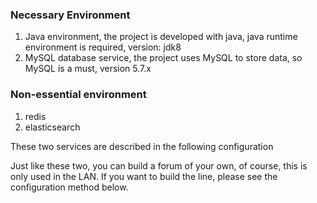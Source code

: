 ### Necessary Environment

1. Java environment, the project is developed with java, java runtime environment is required, version: jdk8
2. MySQL database service, the project uses MySQL to store data, so MySQL is a must, version 5.7.x

### Non-essential environment

1. redis
2. elasticsearch

These two services are described in the following configuration

Just like these two, you can build a forum of your own, of course, this is only used in the LAN. 
If you want to build the line, please see the configuration method below.
